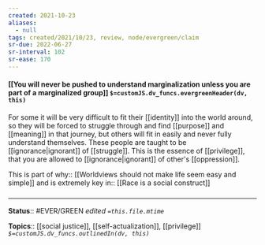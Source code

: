 ```yaml
---
created: 2021-10-23
aliases:
  - null
tags: created/2021/10/23, review, node/evergreen/claim
sr-due: 2022-06-27
sr-interval: 102
sr-ease: 170
---
```


#### [[You will never be pushed to understand marginalization unless you are part of a marginalized group]] `$=customJS.dv_funcs.evergreenHeader(dv, this)`

For some it will be very difficult to fit their [[identity]] into the world around, so they will be forced to struggle through and find [[purpose]] and [[meaning]] in that journey, but others will fit in easily and never fully understand themselves. These people are taught to be [[ignorance|ignorant]] of [[struggle]]. This is the essence of [[privilege]], that you are allowed to [[ignorance|ignorant]] of other's [[oppression]].

This is 
part of why:: [[Worldviews should not make life seem easy and simple]]
and is
extremely key in:: [[Race is a social construct]]

### <hr class="footnote"/>

**Status**:: #EVER/GREEN 
*edited `=this.file.mtime`*

**Topics**:: [[social justice]], [[self-actualization]], [[privilege]]
*`$=customJS.dv_funcs.outlinedIn(dv, this)`*
